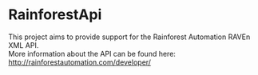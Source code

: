# RainforestApi
This project aims to provide support for the Rainforest Automation RAVEn XML API.  
More information about the API can be found here: http://rainforestautomation.com/developer/

